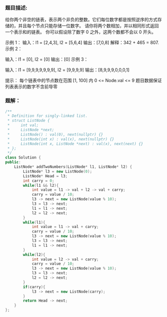 ### 题目描述:
给你两个非空的链表，表示两个非负的整数。它们每位数字都是按照逆序的方式存储的，并且每个节点只能存储一位数字。
请你将两个数相加，并以相同形式返回一个表示和的链表。
你可以假设除了数字 0 之外，这两个数都不会以 0 开头。

示例 1：
输入：l1 = [2,4,3], l2 = [5,6,4]
输出：[7,0,8]
解释：342 + 465 = 807.
示例 2：

输入：l1 = [0], l2 = [0]
输出：[0]
示例 3：

输入：l1 = [9,9,9,9,9,9,9], l2 = [9,9,9,9]
输出：[8,9,9,9,0,0,0,1]

提示：
每个链表中的节点数在范围 [1, 100] 内
0 <= Node.val <= 9
题目数据保证列表表示的数字不含前导零

### 题解：

```c++
/**
 * Definition for singly-linked list.
 * struct ListNode {
 *     int val;
 *     ListNode *next;
 *     ListNode() : val(0), next(nullptr) {}
 *     ListNode(int x) : val(x), next(nullptr) {}
 *     ListNode(int x, ListNode *next) : val(x), next(next) {}
 * };
 */
class Solution {
public:
    ListNode* addTwoNumbers(ListNode* l1, ListNode* l2) {
        ListNode* l3 = new ListNode(0);
        ListNode* Head = l3;
        int carry = 0;
        while(l1 && l2){
            int value = l1 -> val + l2 -> val + carry;
            carry = value / 10;
            l3 -> next = new ListNode(value % 10);
            l3 = l3 -> next;
            l1 = l1 -> next;
            l2 = l2 -> next;
        }
        while(l1){
            int value = l1 -> val + carry;
            carry = value / 10;
            l3 -> next = new ListNode(value % 10);
            l3 = l3 -> next;
            l1 = l1 -> next;
        }
        while(l2){
            int value = l2 -> val + carry;
            carry = value / 10;
            l3 -> next = new ListNode(value % 10);
            l3 = l3 -> next;
            l2 = l2 -> next;
        }
        if(carry){
            l3 -> next = new ListNode(carry);
        }
        return Head -> next;
    }
};
```
